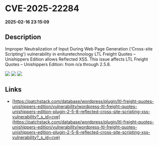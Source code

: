 # CVE-2025-22284

**2025-02-16 23:15:09**

## Description
Improper Neutralization of Input During Web Page Generation ('Cross-site Scripting') vulnerability in enituretechnology LTL Freight Quotes – Unishippers Edition allows Reflected XSS. This issue affects LTL Freight Quotes – Unishippers Edition: from n/a through 2.5.8.

![](https://img.shields.io/static/v1?label=Score&message=7.1&color=red)
![](https://img.shields.io/static/v1?label=Severity&message=HIGH&color=red)
![](https://img.shields.io/static/v1?label=CWE&message=XSS&color=green)

## Links
- [https://patchstack.com/database/wordpress/plugin/ltl-freight-quotes-unishippers-edition/vulnerability/wordpress-ltl-freight-quotes-unishippers-edition-plugin-2-5-8-reflected-cross-site-scripting-xss-vulnerability?_s_id=cve](https://patchstack.com/database/wordpress/plugin/ltl-freight-quotes-unishippers-edition/vulnerability/wordpress-ltl-freight-quotes-unishippers-edition-plugin-2-5-8-reflected-cross-site-scripting-xss-vulnerability?_s_id=cve)
